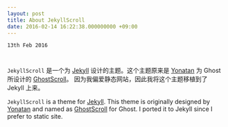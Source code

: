```yaml
---
layout: post
title: About JekyllScroll
date: 2016-02-14 16:22:38.000000000 +09:00
---
```

`13th Feb 2016`

<center>
<h1>
<a href="https://github.com/onevcat/JekyllScroll" class="fa fa-github"></a>
</h1>
</center>

`JekyllScroll` 是一个为 [Jekyll](http://jekyllrb.com) 设计的主题。这个主题原来是
[Yonatan](http://grmmph.com/) 为 Ghost 所设计的 [GhostScroll](http://ghostscroll.grmmph.com)。
因为我偏爱静态网站，因此我将这个主题移植到了 Jekyll 上来。

`JekyllScroll` is a theme for [Jekyll](http://jekyllrb.com). This theme is 
originally designed by [Yonatan](http://grmmph.com/) and named as 
[GhostScroll](http://ghostscroll.grmmph.com) for Ghost. I ported it to Jekyll since 
I prefer to static site.
